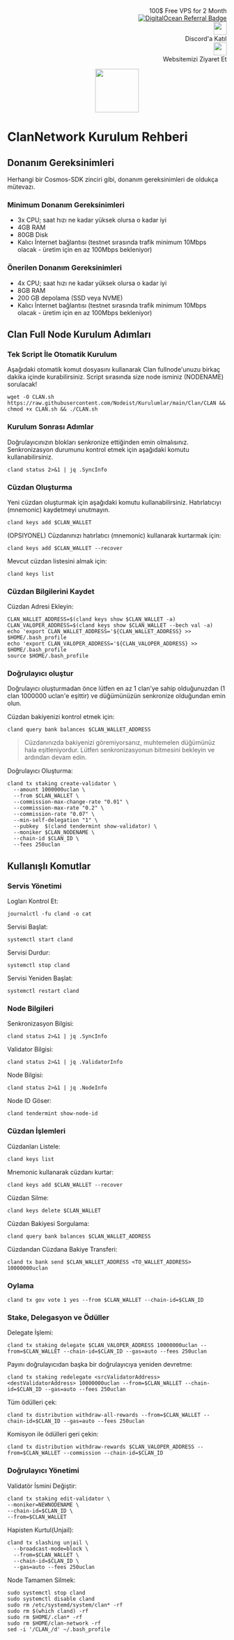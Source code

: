 <p style="font-size:14px" align="right">
 100$ Free VPS for 2 Month <br>
 <a target="_blank" href="https://www.digitalocean.com/?refcode=410c988c8b3e&utm_campaign=Referral_Invite&utm_medium=Referral_Program&utm_source=badge"><img src="https://web-platforms.sfo2.cdn.digitaloceanspaces.com/WWW/Badge%201.svg" alt="DigitalOcean Referral Badge" /></a></br>
<a href="https://discord.gg/ypx7mJ6Zzb" target="_blank"><img src="https://cdn.logojoy.com/wp-content/uploads/20210422095037/discord-mascot.png" width="30"/></a><br> Discord'a Katıl <br>
<a href="https://nodeist.site/" target="_blank"><img src="https://raw.githubusercontent.com/Nodeist/Testnet_Kurulumlar/main/logo.png" width="30"/></a><br> Websitemizi Ziyaret Et <br>
</p>



<p align="center">
  <img height="100" src="https://i.hizliresim.com/7wxdkbj.jpeg">
</p>

# ClanNetwork Kurulum Rehberi
## Donanım Gereksinimleri
Herhangi bir Cosmos-SDK zinciri gibi, donanım gereksinimleri de oldukça mütevazı.

### Minimum Donanım Gereksinimleri
 - 3x CPU; saat hızı ne kadar yüksek olursa o kadar iyi
 - 4GB RAM
 - 80GB Disk
 - Kalıcı İnternet bağlantısı (testnet sırasında trafik minimum 10Mbps olacak - üretim için en az 100Mbps bekleniyor)

### Önerilen Donanım Gereksinimleri
 - 4x CPU; saat hızı ne kadar yüksek olursa o kadar iyi
 - 8GB RAM
 - 200 GB depolama (SSD veya NVME)
 - Kalıcı İnternet bağlantısı (testnet sırasında trafik minimum 10Mbps olacak - üretim için en az 100Mbps bekleniyor)

## Clan Full Node Kurulum Adımları
### Tek Script İle Otomatik Kurulum
Aşağıdaki otomatik komut dosyasını kullanarak Clan fullnode'unuzu birkaç dakika içinde kurabilirsiniz. 
Script sırasında size node isminiz (NODENAME) sorulacak!


```
wget -O CLAN.sh https://raw.githubusercontent.com/Nodeist/Kurulumlar/main/Clan/CLAN && chmod +x CLAN.sh && ./CLAN.sh
```

### Kurulum Sonrası Adımlar

Doğrulayıcınızın blokları senkronize ettiğinden emin olmalısınız. 
Senkronizasyon durumunu kontrol etmek için aşağıdaki komutu kullanabilirsiniz.
```
cland status 2>&1 | jq .SyncInfo
```

### Cüzdan Oluşturma
Yeni cüzdan oluşturmak için aşağıdaki komutu kullanabilirsiniz. Hatırlatıcıyı (mnemonic) kaydetmeyi unutmayın.
```
cland keys add $CLAN_WALLET
```

(OPSIYONEL) Cüzdanınızı hatırlatıcı (mnemonic) kullanarak kurtarmak için:
```
cland keys add $CLAN_WALLET --recover
```

Mevcut cüzdan listesini almak için:
```
cland keys list
```

### Cüzdan Bilgilerini Kaydet
Cüzdan Adresi Ekleyin:
```
CLAN_WALLET_ADDRESS=$(cland keys show $CLAN_WALLET -a)
CLAN_VALOPER_ADDRESS=$(cland keys show $CLAN_WALLET --bech val -a)
echo 'export CLAN_WALLET_ADDRESS='${CLAN_WALLET_ADDRESS} >> $HOME/.bash_profile
echo 'export CLAN_VALOPER_ADDRESS='${CLAN_VALOPER_ADDRESS} >> $HOME/.bash_profile
source $HOME/.bash_profile
```


### Doğrulayıcı oluştur
Doğrulayıcı oluşturmadan önce lütfen en az 1 clan'ye sahip olduğunuzdan (1 clan 1000000 uclan'e eşittir) ve düğümünüzün senkronize olduğundan emin olun.

Cüzdan bakiyenizi kontrol etmek için:
```
cland query bank balances $CLAN_WALLET_ADDRESS
```
> Cüzdanınızda bakiyenizi göremiyorsanız, muhtemelen düğümünüz hala eşitleniyordur. Lütfen senkronizasyonun bitmesini bekleyin ve ardından devam edin. 

Doğrulayıcı Oluşturma:
```
cland tx staking create-validator \
  --amount 1000000uclan \
  --from $CLAN_WALLET \
  --commission-max-change-rate "0.01" \
  --commission-max-rate "0.2" \
  --commission-rate "0.07" \
  --min-self-delegation "1" \
  --pubkey  $(cland tendermint show-validator) \
  --moniker $CLAN_NODENAME \
  --chain-id $CLAN_ID \
  --fees 250uclan
```



## Kullanışlı Komutlar
### Servis Yönetimi
Logları Kontrol Et:
```
journalctl -fu cland -o cat
```

Servisi Başlat:
```
systemctl start cland
```

Servisi Durdur:
```
systemctl stop cland
```

Servisi Yeniden Başlat:
```
systemctl restart cland
```

### Node Bilgileri
Senkronizasyon Bilgisi:
```
cland status 2>&1 | jq .SyncInfo
```

Validator Bilgisi:
```
cland status 2>&1 | jq .ValidatorInfo
```

Node Bilgisi:
```
cland status 2>&1 | jq .NodeInfo
```

Node ID Göser:
```
cland tendermint show-node-id
```

### Cüzdan İşlemleri
Cüzdanları Listele:
```
cland keys list
```

Mnemonic kullanarak cüzdanı kurtar:
```
cland keys add $CLAN_WALLET --recover
```

Cüzdan Silme:
```
cland keys delete $CLAN_WALLET
```

Cüzdan Bakiyesi Sorgulama:
```
cland query bank balances $CLAN_WALLET_ADDRESS
```

Cüzdandan Cüzdana Bakiye Transferi:
```
cland tx bank send $CLAN_WALLET_ADDRESS <TO_WALLET_ADDRESS> 10000000uclan
```

### Oylama
```
cland tx gov vote 1 yes --from $CLAN_WALLET --chain-id=$CLAN_ID
```

### Stake, Delegasyon ve Ödüller
Delegate İşlemi:
```
cland tx staking delegate $CLAN_VALOPER_ADDRESS 10000000uclan --from=$CLAN_WALLET --chain-id=$CLAN_ID --gas=auto --fees 250uclan
```

Payını doğrulayıcıdan başka bir doğrulayıcıya yeniden devretme:
```
cland tx staking redelegate <srcValidatorAddress> <destValidatorAddress> 10000000uclan --from=$CLAN_WALLET --chain-id=$CLAN_ID --gas=auto --fees 250uclan
```

Tüm ödülleri çek:
```
cland tx distribution withdraw-all-rewards --from=$CLAN_WALLET --chain-id=$CLAN_ID --gas=auto --fees 250uclan
```

Komisyon ile ödülleri geri çekin:
```
cland tx distribution withdraw-rewards $CLAN_VALOPER_ADDRESS --from=$CLAN_WALLET --commission --chain-id=$CLAN_ID
```

### Doğrulayıcı Yönetimi
Validatör İsmini Değiştir:
```
cland tx staking edit-validator \
--moniker=NEWNODENAME \
--chain-id=$CLAN_ID \
--from=$CLAN_WALLET
```

Hapisten Kurtul(Unjail): 
```
cland tx slashing unjail \
  --broadcast-mode=block \
  --from=$CLAN_WALLET \
  --chain-id=$CLAN_ID \
  --gas=auto --fees 250uclan
```


Node Tamamen Silmek:
```
sudo systemctl stop cland
sudo systemctl disable cland
sudo rm /etc/systemd/system/clan* -rf
sudo rm $(which cland) -rf
sudo rm $HOME/.clan* -rf
sudo rm $HOME/clan-network -rf
sed -i '/CLAN_/d' ~/.bash_profile
```
